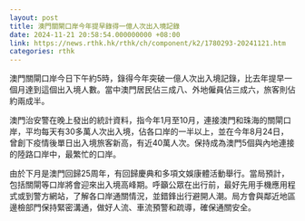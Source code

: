 ```yaml
---
layout: post
title: 澳門關閘口岸今年提早錄得一億人次出入境記錄
date: 2024-11-21 20:58:54.000000000 +08:00
link: https://news.rthk.hk/rthk/ch/component/k2/1780293-20241121.htm
categories: rthk
---
```


澳門關閘口岸今日下午約5時，錄得今年突破一億人次出入境記錄，比去年提早一個月達到這個出入境人數。當中澳門居民佔三成八、外地僱員佔三成六，旅客則佔約兩成半。

澳門治安警在晚上發出的統計資料，指今年1月至10月，連接澳門和珠海的關閘口岸，平均每天有30多萬人次出入境，佔各口岸的一半以上，並在今年8月24日，曾創下疫情後單日出入境旅客新高，有近40萬人次。保持成為澳門5個與內地連接的陸路口岸中，最繁忙的口岸。

由於下月是澳門回歸25周年，有回歸慶典和多項文娛康體活動舉行。當局預計，包括關閘等口岸將會迎來出入境高峰期。呼籲公眾在出行前，最好先用手機應用程式或到警方網站，了解各口岸通關情況，並錯鋒出行避開人潮。局方會與鄰近地區邊檢部門保持緊密溝通，做好人流、車流預警和疏導，確保通關安全。
